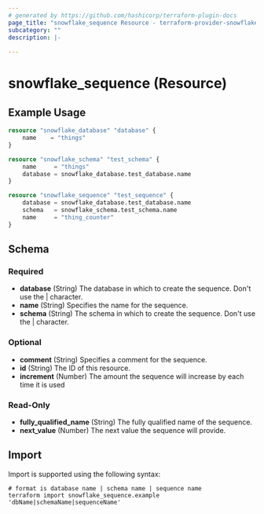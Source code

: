 ```yaml
---
# generated by https://github.com/hashicorp/terraform-plugin-docs
page_title: "snowflake_sequence Resource - terraform-provider-snowflake"
subcategory: ""
description: |-
  
---
```


# snowflake_sequence (Resource)



## Example Usage

```terraform
resource "snowflake_database" "database" {
	name    = "things"
}

resource "snowflake_schema" "test_schema" {
	name     = "things"
	database = snowflake_database.test_database.name
}

resource "snowflake_sequence" "test_sequence" {
	database = snowflake_database.test_database.name
	schema   = snowflake_schema.test_schema.name
	name     = "thing_counter"
}
```

<!-- schema generated by tfplugindocs -->
## Schema

### Required

- **database** (String) The database in which to create the sequence. Don't use the | character.
- **name** (String) Specifies the name for the sequence.
- **schema** (String) The schema in which to create the sequence. Don't use the | character.

### Optional

- **comment** (String) Specifies a comment for the sequence.
- **id** (String) The ID of this resource.
- **increment** (Number) The amount the sequence will increase by each time it is used

### Read-Only

- **fully_qualified_name** (String) The fully qualified name of the sequence.
- **next_value** (Number) The next value the sequence will provide.

## Import

Import is supported using the following syntax:

```shell
# format is database name | schema name | sequence name
terraform import snowflake_sequence.example 'dbName|schemaName|sequenceName'
```
